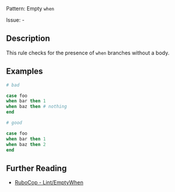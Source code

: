 Pattern: Empty `when`

Issue: -

## Description

This rule checks for the presence of `when` branches without a body.

## Examples

```ruby
# bad

case foo
when bar then 1
when baz then # nothing
end
```
```ruby
# good

case foo
when bar then 1
when baz then 2
end
```

## Further Reading

* [RuboCop - Lint/EmptyWhen](https://rubocop.readthedocs.io/en/latest/cops_lint/#lintemptywhen)
